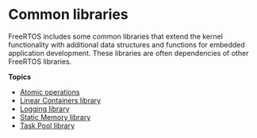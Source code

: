 # Common libraries<a name="common-libraries"></a>

FreeRTOS includes some common libraries that extend the kernel functionality with additional data structures and functions for embedded application development\. These libraries are often dependencies of other FreeRTOS libraries\.

**Topics**
+ [Atomic operations](atomic.md)
+ [Linear Containers library](lib-linear.md)
+ [Logging library](lib-logging.md)
+ [Static Memory library](lib-static.md)
+ [Task Pool library](task-pool.md)